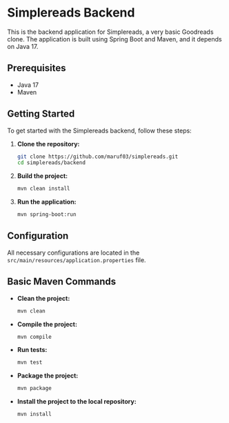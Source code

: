 # Simplereads Backend

This is the backend application for Simplereads, a very basic Goodreads clone. The application is built using Spring Boot and Maven, and it depends on Java 17.

## Prerequisites

- Java 17
- Maven

## Getting Started

To get started with the Simplereads backend, follow these steps:

1. **Clone the repository:**
    ```sh
    git clone https://github.com/maruf03/simplereads.git
    cd simplereads/backend
    ```

2. **Build the project:**
    ```sh
    mvn clean install
    ```

3. **Run the application:**
    ```sh
    mvn spring-boot:run
    ```

## Configuration

All necessary configurations are located in the `src/main/resources/application.properties` file.

## Basic Maven Commands

- **Clean the project:**
    ```sh
    mvn clean
    ```

- **Compile the project:**
    ```sh
    mvn compile
    ```

- **Run tests:**
    ```sh
    mvn test
    ```

- **Package the project:**
    ```sh
    mvn package
    ```

- **Install the project to the local repository:**
    ```sh
    mvn install
    ```